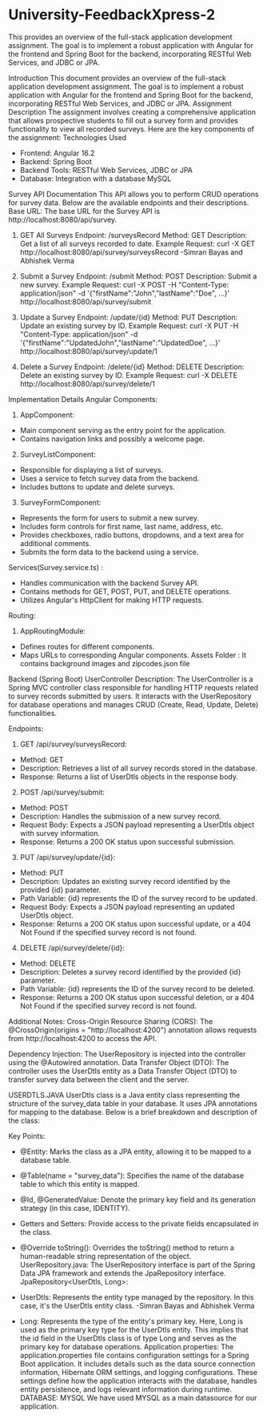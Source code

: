 # University-FeedbackXpress-2
This provides an overview of the full-stack application development assignment. The goal is to implement a robust application with Angular for the frontend and Spring Boot for the backend, incorporating RESTful Web Services, and JDBC or JPA.

Introduction
This document provides an overview of the full-stack application development assignment. The goal is to implement a robust application with Angular for the frontend and Spring Boot for the backend, incorporating RESTful Web Services, and JDBC or JPA.
Assignment Description
The assignment involves creating a comprehensive application that allows prospective students to fill out a survey form and provides functionality to view all recorded surveys. Here are the key components of the assignment:
Technologies Used
* Frontend: Angular 16.2
* Backend: Spring Boot
* Backend Tools: RESTful Web Services, JDBC or JPA
* Database: Integration with a database MySQL

Survey API Documentation
This API allows you to perform CRUD operations for survey data. Below are the available endpoints and their descriptions.
Base URL: The base URL for the Survey API is http://localhost:8080/api/survey.
1. GET All Surveys
Endpoint: /surveysRecord
Method: GET
Description: Get a list of all surveys recorded to date. Example Request:
curl -X GET http://localhost:8080/api/survey/surveysRecord
-Simran Bayas and Abhishek Verma
       
 2. Submit a Survey
Endpoint: /submit
Method: POST
Description: Submit a new survey. Example Request:
curl -X POST -H "Content-Type: application/json" -d '{"firstName":"John","lastName":"Doe", ...}' http://localhost:8080/api/survey/submit
3. Update a Survey
Endpoint: /update/{id}
Method: PUT
Description: Update an existing survey by ID. Example Request:
curl -X PUT -H "Content-Type: application/json" -d '{"firstName":"UpdatedJohn","lastName":"UpdatedDoe", ...}' http://localhost:8080/api/survey/update/1

      
4. Delete a Survey
Endpoint: /delete/{id}
Method: DELETE
Description: Delete an existing survey by ID. Example Request:
curl -X DELETE http://localhost:8080/api/survey/delete/1


Implementation Details
Angular Components:
1. AppComponent:
* Main component serving as the entry point for the application.
* Contains navigation links and possibly a welcome page.

2. SurveyListComponent:
* Responsible for displaying a list of surveys.
* Uses a service to fetch survey data from the backend.
* Includes buttons to update and delete surveys.

3. SurveyFormComponent:
* Represents the form for users to submit a new survey.
* Includes form controls for first name, last name, address, etc.
* Provides checkboxes, radio buttons, dropdowns, and a text area for additional
comments.
* Submits the form data to the backend using a service.
 
 Services(Survey.service.ts) :
* Handles communication with the backend Survey API.
* Contains methods for GET, POST, PUT, and DELETE operations.
* Utilizes Angular's HttpClient for making HTTP requests.

Routing:
1. AppRoutingModule:
* Defines routes for different components.
* Maps URLs to corresponding Angular components.
Assets Folder : It contains background images and zipcodes.json file

Backend (Spring Boot)
UserController
Description:
The UserController is a Spring MVC controller class responsible for handling HTTP requests related to survey records submitted by users. It interacts with the UserRepository for database operations and manages CRUD (Create, Read, Update, Delete) functionalities.

Endpoints:
1. GET /api/survey/surveysRecord:
* Method: GET
* Description: Retrieves a list of all survey records stored in the database.
* Response: Returns a list of UserDtls objects in the response body.

2. POST /api/survey/submit:
* Method: POST
* Description: Handles the submission of a new survey record.
* Request Body: Expects a JSON payload representing a UserDtls object with survey
information.
* Response: Returns a 200 OK status upon successful submission.

3. PUT /api/survey/update/{id}:
* Method: PUT
* Description: Updates an existing survey record identified by the provided {id}
parameter.
* Path Variable: {id} represents the ID of the survey record to be updated.
* Request Body: Expects a JSON payload representing an updated UserDtls object.
* Response: Returns a 200 OK status upon successful update, or a 404 Not Found if
the specified survey record is not found.


 4. DELETE /api/survey/delete/{id}:
* Method: DELETE
* Description: Deletes a survey record identified by the provided {id} parameter.
* Path Variable: {id} represents the ID of the survey record to be deleted.
* Response: Returns a 200 OK status upon successful deletion, or a 404 Not Found if
the specified survey record is not found.

Additional Notes:
Cross-Origin Resource Sharing (CORS):
The @CrossOrigin(origins = "http://localhost:4200") annotation allows requests from http://localhost:4200 to access the API.

Dependency Injection:
The UserRepository is injected into the controller using the @Autowired annotation. Data Transfer Object (DTO):
The controller uses the UserDtls entity as a Data Transfer Object (DTO) to transfer survey data between the client and the server.

USERDTLS.JAVA
UserDtls class is a Java entity class representing the structure of the survey_data table in your database. It uses JPA annotations for mapping to the database. Below is a brief breakdown and description of the class:

Key Points:
* @Entity: Marks the class as a JPA entity, allowing it to be mapped to a database table.
* @Table(name = "survey_data"): Specifies the name of the database table to which this entity is mapped.
* @Id, @GeneratedValue: Denote the primary key field and its generation strategy (in this case, IDENTITY).
* Getters and Setters: Provide access to the private fields encapsulated in the class.
* @Override toString(): Overrides the toString() method to return a human-readable
string representation of the object.
UserRepository.java:
The UserRepository interface is part of the Spring Data JPA framework and extends the JpaRepository interface.
JpaRepository<UserDtls, Long>:
* UserDtls: Represents the entity type managed by the repository. In this case, it's the UserDtls entity class.
-Simran Bayas and Abhishek Verma
    
* Long: Represents the type of the entity's primary key. Here, Long is used as the primary key type for the UserDtls entity. This implies that the id field in the UserDtls class is of type Long and serves as the primary key for database operations.
Application.properties:
The application.properties file contains configuration settings for a Spring Boot application. It includes details such as the data source connection information, Hibernate ORM settings, and logging configurations. These settings define how the application interacts with the database, handles entity persistence, and logs relevant information during runtime.
DATABASE: MYSQL
We have used MYSQL as a main datasource for our application.
